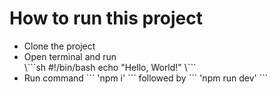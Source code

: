 <h1>How to run this project</h1>
<ul>
  <li>Clone the project</li>
  <li>Open terminal and run </li>
\```sh
#!/bin/bash
echo "Hello, World!"
\```

  <li>Run command ``` 'npm i' ``` followed by ``` 'npm run dev' ```</li>
</ul>

